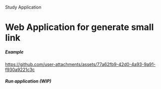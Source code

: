 Study Application

# Web Application for generate small link 

##### Example



https://github.com/user-attachments/assets/77a62fb9-42d0-4a93-9a91-f930a9221c3c

##### Run application (WIP)
